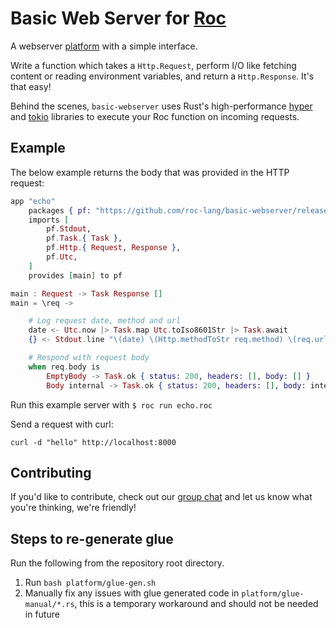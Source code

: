 # Basic Web Server for [Roc](https://www.roc-lang.org/) 

A webserver [platform](https://github.com/roc-lang/roc/wiki/Roc-concepts-explained#platform) with a simple interface.

Write a function which takes a `Http.Request`, perform I/O like fetching content or reading environment variables, and return a `Http.Response`. It's that easy!

Behind the scenes, `basic-webserver` uses Rust's high-performance [hyper](https://hyper.rs) and [tokio](https://tokio.rs) libraries to execute your Roc function on incoming requests.

## Example

The below example returns the body that was provided in the HTTP request:

```elixir
app "echo"
    packages { pf: "https://github.com/roc-lang/basic-webserver/releases/download/0.1/dCL3KsovvV-8A5D_W_0X_abynkcRcoAngsgF0xtvQsk.tar.br" }
    imports [
        pf.Stdout,
        pf.Task.{ Task },
        pf.Http.{ Request, Response },
        pf.Utc,
    ]
    provides [main] to pf

main : Request -> Task Response []
main = \req ->

    # Log request date, method and url
    date <- Utc.now |> Task.map Utc.toIso8601Str |> Task.await
    {} <- Stdout.line "\(date) \(Http.methodToStr req.method) \(req.url)" |> Task.await

    # Respond with request body
    when req.body is
        EmptyBody -> Task.ok { status: 200, headers: [], body: [] }
        Body internal -> Task.ok { status: 200, headers: [], body: internal.body }
```

Run this example server with `$ roc run echo.roc`

Send a request with curl:
```
curl -d "hello" http://localhost:8000
```

## Contributing

If you'd like to contribute, check out our [group chat](https://roc.zulipchat.com) and let us know what you're thinking, we're friendly!

## Steps to re-generate glue

Run the following from the repository root directory.

1. Run `bash platform/glue-gen.sh`
2. Manually fix any issues with glue generated code in `platform/glue-manual/*.rs`, this is a temporary workaround and should not be needed in future
